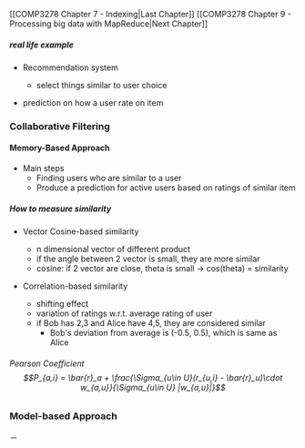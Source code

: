 
[[COMP3278 Chapter 7 - Indexing|Last Chapter]] [[COMP3278 Chapter 9 - Processing big data with MapReduce|Next Chapter]]

##### real life example
- Recommendation system
	- select things similar to user choice



- prediction on how a user rate on item



### Collaborative Filtering



#### Memory-Based Approach
- Main steps
	- Finding users who are similar to a user
	- Produce a prediction for active users based on ratings of similar item

##### How to measure similarity
- Vector Cosine-based similarity
	- n dimensional vector of different product
	- if the angle between 2 vector is small, they are more similar
	- cosine: if 2 vector are close, theta is small -> cos(theta) = similarity

- Correlation-based similarity
	- shifting effect
	- variation of ratings w.r.t. average rating of user
	- if Bob has 2,3 and Alice have 4,5, they are considered similar
		- Bob's deviation from average is (-0.5, 0.5), which is same as Alice

###### Pearson Coefficient$$P_{a,i} = \bar{r}_a + \frac{\Sigma_{u\in U}(r_{u,i} - \bar{r}_u)\cdot w_{a,u}}{\Sigma_{u\in U} |w_{a,u}|}$$




### Model-based Approach
－ 